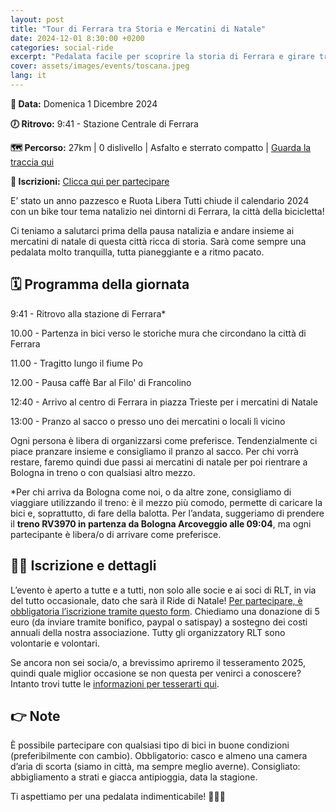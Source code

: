 ```yaml
---
layout: post
title: "Tour di Ferrara tra Storia e Mercatini di Natale"
date: 2024-12-01 8:30:00 +0200
categories: social-ride
excerpt: "Pedalata facile per scoprire la storia di Ferrara e girare tra i mercatini natalizi"
cover: assets/images/events/toscana.jpeg
lang: it
---
```

**📅 Data:** Domenica 1 Dicembre 2024

**🕖 Ritrovo:** 9:41 - Stazione Centrale di Ferrara

**🗺️ Percorso:** 27km | 0 dislivello | Asfalto e sterrato compatto | [Guarda la traccia qui](https://www.komoot.com/it-it/tour/1959363953?share_token=aHCD7Xl2SuigDREn6kgQjjOS6s4Y0b0UzAEH4Lijrx3lOhL16t&ref=wtd) 

**📝 Iscrizioni:** [Clicca qui per partecipare](https://forms.gle/VKwWvE2w6AMmcVXS8)

E’ stato un anno pazzesco e Ruota Libera Tutti chiude il calendario 2024 con un bike tour tema natalizio nei dintorni di Ferrara, la città della bicicletta! 

Ci teniamo a salutarci prima della pausa natalizia e andare insieme ai mercatini di natale di questa città ricca di storia. Sarà come sempre una pedalata molto tranquilla, tutta pianeggiante e a ritmo pacato.

## 🗓️ Programma della giornata
9:41 - Ritrovo alla stazione di Ferrara*

10.00 - Partenza in bici verso le storiche mura che circondano la città di Ferrara

11.00 - Tragitto lungo il fiume Po

12.00 - Pausa caffè Bar al Filo' di Francolino

12:40 - Arrivo al centro di Ferrara in piazza Trieste per i mercatini di Natale

13:00 - Pranzo al sacco o presso uno dei mercatini o locali lì vicino

Ogni persona è libera di organizzarsi come preferisce. Tendenzialmente ci piace pranzare insieme e consigliamo il pranzo al sacco. Per chi vorrà restare, faremo quindi due passi ai mercatini di natale per poi rientrare a Bologna in treno o con qualsiasi altro mezzo.

*Per chi arriva da Bologna come noi, o da altre zone, consigliamo di viaggiare utilizzando il treno: è il mezzo più comodo, permette di caricare la bici e, soprattutto, di fare della balotta. Per l’andata, suggeriamo  di prendere il **treno RV3970 in partenza da Bologna Arcoveggio alle 09:04**, ma ogni partecipante è libera/o di arrivare come preferisce.

## 🚴‍♀️ Iscrizione e dettagli
L’evento è aperto a tutte e a tutti, non solo alle socie e ai soci di RLT, in via del tutto occasionale, dato che sarà il Ride di Natale! [Per partecipare, è obbligatoria l’iscrizione tramite questo form](https://forms.gle/VKwWvE2w6AMmcVXS8).
Chiediamo una donazione di 5 euro (da inviare tramite bonifico, paypal o satispay) a sostegno dei costi annuali della nostra associazione. 
Tutty gli organizzatory RLT sono volontarie e volontari. 

Se ancora non sei socia/o, a brevissimo apriremo il tesseramento 2025, quindi quale miglior occasione se non questa per venirci a conoscere? Intanto trovi tutte le [informazioni per tesserarti qui](https://ruota-libera-tutti.github.io/tesseramento).

## 👉 Note
È possibile partecipare con qualsiasi tipo di bici in buone condizioni (preferibilmente con cambio). Obbligatorio: casco e almeno una camera d’aria di scorta (siamo in città, ma sempre meglio averne). Consigliato: abbigliamento a strati e giacca antipioggia, data la stagione.

Ti aspettiamo per una pedalata indimenticabile! 🚴🍂🎄

